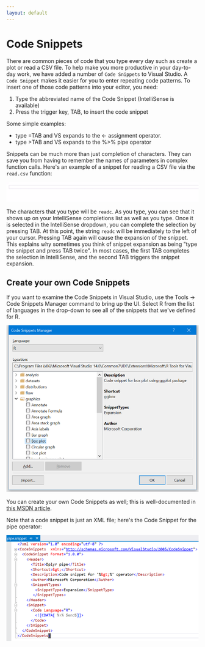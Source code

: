 ```yaml
---
layout: default
---
```


# Code Snippets

There are common pieces of code that you type every day such as create a plot or
read a CSV file. To help make you more productive in your day-to-day work, we
have added a number of `Code Snippets` to Visual Studio. A `Code Snippet` makes
it easier for you to enter repeating code patterns. To insert one of those code
patterns into your editor, you need:

1. Type the abbreviated name of the Code Snippet (IntelliSense is available)
1. Press the trigger key, TAB, to insert the code snippet

Some simple examples:

- type =TAB and VS expands to the <- assignment operator.
- type >TAB and VS expands to the %>% pipe operator

Snippets can be much more than just completion of characters. They can save you
from having to remember the names of parameters in complex function calls.
Here's an example of a snippet for reading a CSV file via the `read.csv`
function:

![](media/code_snippet_expansion.gif)

The characters that you type will be `readc`. As you type, you can see that it
shows up on your IntelliSense completions list as well as you type. Once it is
selected in the IntelliSense dropdown, you can complete the selection by
pressing TAB. At this point, the string `readc` will be immediately to the left
of your cursor. Pressing TAB again will cause the expansion of the snippet. This
explains why sometimes you think of snippet expansion as being "type the snippet
and press TAB twice". In most cases, the first TAB completes the selection in
IntelliSense, and the second TAB triggers the snippet expansion.

## Create your own Code Snippets

If you want to examine the Code Snippets in Visual Studio, use the Tools -> Code
Snippets Manager command to bring up the UI. Select R from the list of languages in
the drop-down to see all of the snippets that we've defined for R.

![](media/code_snippets_box_plot.png)

You can create your own Code Snippets as well; this is well-documented in [this
MSDN article](https://msdn.microsoft.com/en-us/library/ms165394.aspx).

Note that a code snippet is just an XML file; here's the Code Snippet for the pipe
operator:

![](media/code_snippet_example.png)
